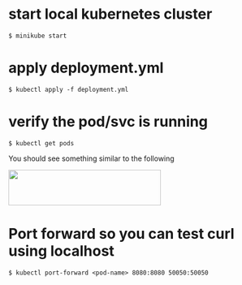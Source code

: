 # start local kubernetes cluster

```
$ minikube start
```

# apply deployment.yml

```
$ kubectl apply -f deployment.yml
```

# verify the pod/svc is running

```
$ kubectl get pods
```

You should see something similar to the following

<img src="https://scionplu.sirv.com/kube.png" width="300" height="70" alt="" />

# Port forward so you can test curl using localhost

```
$ kubectl port-forward <pod-name> 8080:8080 50050:50050
```
